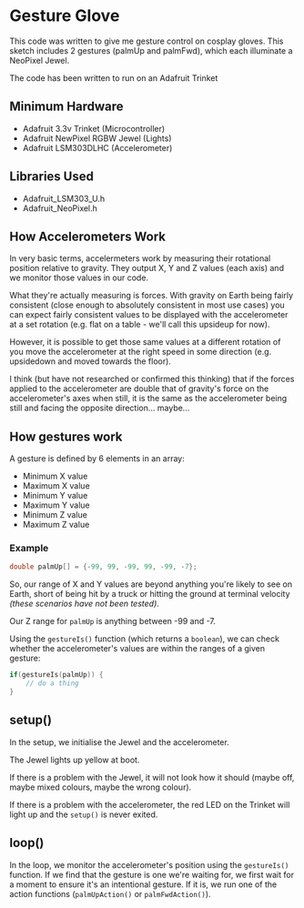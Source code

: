 # Gesture Glove

This code was written to give me gesture control on cosplay gloves. This sketch includes 2 gestures (palmUp and palmFwd), which each illuminate a NeoPixel Jewel.

The code has been written to run on an Adafruit Trinket

## Minimum Hardware

* Adafruit 3.3v Trinket (Microcontroller)
* Adafruit NewPixel RGBW Jewel (Lights)
* Adafruit LSM303DLHC (Accelerometer)

## Libraries Used

* Adafruit_LSM303_U.h
* Adafruit_NeoPixel.h

## How Accelerometers Work

In very basic terms, accelermeters work by measuring their rotational position relative to gravity. They output X, Y and Z values (each axis) and we monitor those values in our code.

What they're actually measuring is forces. With gravity on Earth being fairly consistent (close enough to absolutely consistent in most use cases) you can expect fairly consistent values to be displayed with the accelerometer at a set rotation (e.g. flat on a table - we'll call this upsideup for now).

However, it is possible to get those same values at a different rotation of you move the accelerometer at the right speed in some direction (e.g. upsidedown and moved towards the floor).

I think (but have not researched or confirmed this thinking) that if the forces applied to the accelerometer are double that of gravity's force on the accelerometer's axes when still, it is the same as the accelerometer being still and facing the opposite direction... maybe...

## How gestures work

A gesture is defined by 6 elements in an array:
* Minimum X value
* Maximum X value
* Minimum Y value
* Maximum Y value
* Minimum Z value
* Maximum Z value

### Example

```C
double palmUp[] = {-99, 99, -99, 99, -99, -7};
```

So, our range of X and Y values are beyond anything you're likely to see on Earth, short of being hit by a truck or hitting the ground at terminal velocity *(these scenarios have not been tested)*.

Our Z range for `palmUp` is anything between -99 and -7.

Using the `gestureIs()` function (which returns a `boolean`), we can check whether the accelerometer's values are within the ranges of a given gesture:

```C
if(gestureIs(palmUp)) {
	// do a thing
}
```

## setup()
In the setup, we initialise the Jewel and the accelerometer.

The Jewel lights up yellow at boot.

If there is a problem with the Jewel, it will not look how it should (maybe off, maybe mixed colours, maybe the wrong colour).

If there is a problem with the accelerometer, the red LED on the Trinket will light up and the `setup()` is never exited.

## loop()

In the loop, we monitor the accelerometer's position using the `gestureIs()` function. If we find that the gesture is one we're waiting for, we first wait for a moment to ensure it's an intentional gesture. If it is, we run one of the action functions (`palmUpAction()` or `palmFwdAction()`).